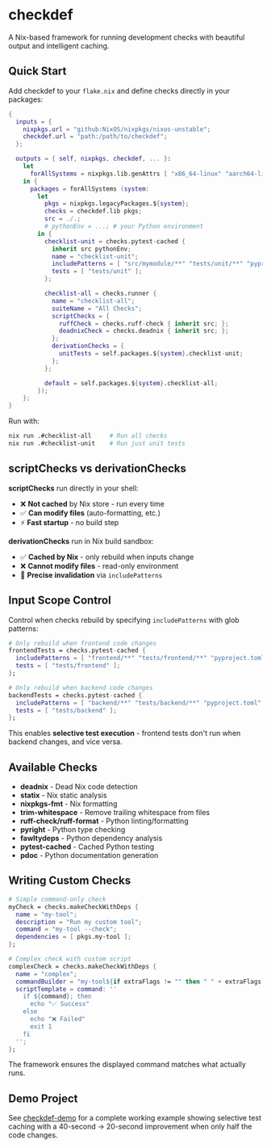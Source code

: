 # checkdef

A Nix-based framework for running development checks with beautiful output and intelligent caching.

## Quick Start

Add checkdef to your `flake.nix` and define checks directly in your packages:

```nix
{
  inputs = {
    nixpkgs.url = "github:NixOS/nixpkgs/nixos-unstable";
    checkdef.url = "path:/path/to/checkdef";
  };

  outputs = { self, nixpkgs, checkdef, ... }:
    let
      forAllSystems = nixpkgs.lib.genAttrs [ "x86_64-linux" "aarch64-linux" "x86_64-darwin" "aarch64-darwin" ];
    in {
      packages = forAllSystems (system:
        let
          pkgs = nixpkgs.legacyPackages.${system};
          checks = checkdef.lib pkgs;
          src = ./.;
          # pythonEnv = ...; # your Python environment
        in {
          checklist-unit = checks.pytest-cached {
            inherit src pythonEnv;
            name = "checklist-unit";
            includePatterns = [ "src/mymodule/**" "tests/unit/**" "pyproject.toml" ];
            tests = [ "tests/unit" ];
          };

          checklist-all = checks.runner {
            name = "checklist-all";
            suiteName = "All Checks";
            scriptChecks = {
              ruffCheck = checks.ruff-check { inherit src; };
              deadnixCheck = checks.deadnix { inherit src; };
            };
            derivationChecks = {
              unitTests = self.packages.${system}.checklist-unit;
            };
          };

          default = self.packages.${system}.checklist-all;
        });
    };
}
```

Run with:
```bash
nix run .#checklist-all     # Run all checks
nix run .#checklist-unit    # Run just unit tests
```

## scriptChecks vs derivationChecks

**scriptChecks** run directly in your shell:
- ❌ **Not cached** by Nix store - run every time
- ✅ **Can modify files** (auto-formatting, etc.)  
- ⚡ **Fast startup** - no build step

**derivationChecks** run in Nix build sandbox:
- ✅ **Cached by Nix** - only rebuild when inputs change
- ❌ **Cannot modify files** - read-only environment
- 🎯 **Precise invalidation** via `includePatterns`

## Input Scope Control

Control when checks rebuild by specifying `includePatterns` with glob patterns:

```nix
# Only rebuild when frontend code changes  
frontendTests = checks.pytest-cached {
  includePatterns = [ "frontend/**" "tests/frontend/**" "pyproject.toml" ];
  tests = [ "tests/frontend" ];
};

# Only rebuild when backend code changes
backendTests = checks.pytest-cached {
  includePatterns = [ "backend/**" "tests/backend/**" "pyproject.toml" ];
  tests = [ "tests/backend" ];
};
```

This enables **selective test execution** - frontend tests don't run when backend changes, and vice versa.

## Available Checks

- **deadnix** - Dead Nix code detection
- **statix** - Nix static analysis  
- **nixpkgs-fmt** - Nix formatting
- **trim-whitespace** - Remove trailing whitespace from files
- **ruff-check/ruff-format** - Python linting/formatting
- **pyright** - Python type checking
- **fawltydeps** - Python dependency analysis
- **pytest-cached** - Cached Python testing
- **pdoc** - Python documentation generation

## Writing Custom Checks

```nix
# Simple command-only check
myCheck = checks.makeCheckWithDeps {
  name = "my-tool";
  description = "Run my custom tool";
  command = "my-tool --check";
  dependencies = [ pkgs.my-tool ];
};

# Complex check with custom script
complexCheck = checks.makeCheckWithDeps {
  name = "complex";
  commandBuilder = "my-tool${if extraFlags != "" then " " + extraFlags else ""}";
  scriptTemplate = command: ''
    if ${command}; then
      echo "✅ Success"
    else
      echo "❌ Failed"
      exit 1
    fi
  '';
};
```

The framework ensures the displayed command matches what actually runs.

## Demo Project

See [checkdef-demo](https://github.com/example/checkdef-demo) for a complete working example showing selective test caching with a 40-second → 20-second improvement when only half the code changes.

